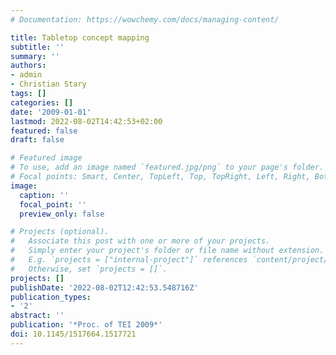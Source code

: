 ```yaml
---
# Documentation: https://wowchemy.com/docs/managing-content/

title: Tabletop concept mapping
subtitle: ''
summary: ''
authors:
- admin
- Christian Stary
tags: []
categories: []
date: '2009-01-01'
lastmod: 2022-08-02T14:42:53+02:00
featured: false
draft: false

# Featured image
# To use, add an image named `featured.jpg/png` to your page's folder.
# Focal points: Smart, Center, TopLeft, Top, TopRight, Left, Right, BottomLeft, Bottom, BottomRight.
image:
  caption: ''
  focal_point: ''
  preview_only: false

# Projects (optional).
#   Associate this post with one or more of your projects.
#   Simply enter your project's folder or file name without extension.
#   E.g. `projects = ["internal-project"]` references `content/project/deep-learning/index.md`.
#   Otherwise, set `projects = []`.
projects: []
publishDate: '2022-08-02T12:42:53.548716Z'
publication_types:
- '2'
abstract: ''
publication: '*Proc. of TEI 2009*'
doi: 10.1145/1517664.1517721
---
```

